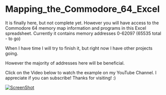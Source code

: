 # Mapping_the_Commodore_64_Excel

It is finally here, but not complete yet. However you will have access to the Commodore 64 memory map information and programs in this Excel spreadsheet. Currently it contains memory addresses 0-62097 (65535 total - to go)

When I have time I will try to finish it, but right now I have other projects going.

However the majority of addresses here will be beneficial.

Click on the Video below to watch the example on my YouTube Channel. I appreciate if you can subscribe! Thanks for visiting! :)

[![ScreenShot](https://raw.github.com/GabLeRoux/WebMole/master/ressources/WebMole_Youtube_Video.png)](https://www.youtube.com/watch?v=HV3cIVGXtHg)
